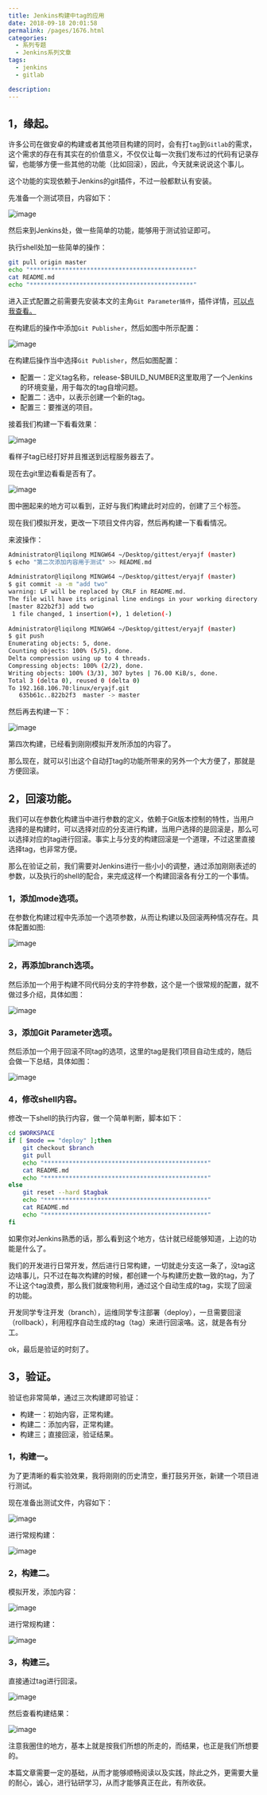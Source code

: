 ```yaml
---
title: Jenkins构建中tag的应用
date: 2018-09-18 20:01:58
permalink: /pages/1676.html
categories: 
  - 系列专题
  - Jenkins系列文章
tags: 
  - jenkins
  - gitlab

description: 
---
```


## 1，缘起。

许多公司在做安卓的构建或者其他项目构建的同时，会有打`tag`到`Gitlab`的需求，这个需求的存在有其实在的价值意义，不仅仅让每一次我们发布过的代码有记录存留，也能够方便一些其他的功能（比如回滚），因此，今天就来说说这个事儿。

这个功能的实现依赖于Jenkins的git插件，不过一般都默认有安装。

先准备一个测试项目，内容如下：

![image](http://t.eryajf.net/imgs/2021/09/62ae34735d934219.jpg)

然后来到Jenkins处，做一些简单的功能，能够用于测试验证即可。

执行shell处加一些简单的操作：

```sh
git pull origin master
echo "**********************************************"
cat README.md
echo "**********************************************"
```

进入正式配置之前需要先安装本文的主角`Git Parameter插件`，插件详情，[可以点我查看。](https://wiki.eryajf.net/pages/2280.html#toc-11)

在构建后的操作中添加`Git Publisher`，然后如图中所示配置：

![image](http://t.eryajf.net/imgs/2021/09/4d0dce948a91d8ba.jpg)

在构建后操作当中选择`Git Publisher`，然后如图配置：

- 配置一：定义tag名称，release-$BUILD_NUMBER这里取用了一个Jenkins的环境变量，用于每次的tag自增问题。
- 配置二：选中，以表示创建一个新的tag。
- 配置三：要推送的项目。

接着我们构建一下看看效果：

![image](http://t.eryajf.net/imgs/2021/09/456d6d9082b2c8eb.jpg)

看样子tag已经打好并且推送到远程服务器去了。

现在去git里边看看是否有了。

![image](http://t.eryajf.net/imgs/2021/09/645d6ad8d3772a6d.jpg)

图中圈起来的地方可以看到，正好与我们构建此时对应的，创建了三个标签。

现在我们模拟开发，更改一下项目文件内容，然后再构建一下看看情况。

来波操作：

```sh
Administrator@liqilong MINGW64 ~/Desktop/gittest/eryajf (master)
$ echo "第二次添加内容用于测试" >> README.md
 
Administrator@liqilong MINGW64 ~/Desktop/gittest/eryajf (master)
$ git commit -a -m "add two"
warning: LF will be replaced by CRLF in README.md.
The file will have its original line endings in your working directory.
[master 822b2f3] add two
 1 file changed, 1 insertion(+), 1 deletion(-)
 
Administrator@liqilong MINGW64 ~/Desktop/gittest/eryajf (master)
$ git push
Enumerating objects: 5, done.
Counting objects: 100% (5/5), done.
Delta compression using up to 4 threads.
Compressing objects: 100% (2/2), done.
Writing objects: 100% (3/3), 307 bytes | 76.00 KiB/s, done.
Total 3 (delta 0), reused 0 (delta 0)
To 192.168.106.70:linux/eryajf.git
   635b61c..822b2f3  master -> master
```

然后再去构建一下：

![image](http://t.eryajf.net/imgs/2021/09/8af5ed7e669c9bdd.jpg)

第四次构建，已经看到刚刚模拟开发所添加的内容了。

那么现在，就可以引出这个自动打tag的功能所带来的另外一个大方便了，那就是方便回滚。

## 2，回滚功能。

我们可以在参数化构建当中进行参数的定义，依赖于Git版本控制的特性，当用户选择的是构建时，可以选择对应的分支进行构建，当用户选择的是回滚是，那么可以选择对应的tag进行回滚。事实上与分支的构建回滚是一个道理，不过这里直接选择tag，也非常方便。

那么在验证之前，我们需要对Jenkins进行一些小小的调整，通过添加刚刚表述的参数，以及执行的shell的配合，来完成这样一个构建回滚各有分工的一个事情。

### 1，添加mode选项。

在参数化构建过程中先添加一个选项参数，从而让构建以及回滚两种情况存在。具体配置如图:

![image](http://t.eryajf.net/imgs/2021/09/a38db134c0edd334.jpg)

### 2，再添加branch选项。

然后添加一个用于构建不同代码分支的字符参数，这个是一个很常规的配置，就不做过多介绍，具体如图：

![image](http://t.eryajf.net/imgs/2021/09/443a51080f04aebd.jpg)

### 3，添加Git Parameter选项。

然后添加一个用于回滚不同tag的选项，这里的tag是我们项目自动生成的，随后会做一下总结，具体如图：

![image](http://t.eryajf.net/imgs/2021/09/546ff95c4959bc47.jpg)

### 4，修改shell内容。

修改一下shell的执行内容，做一个简单判断，脚本如下：

```sh
cd $WORKSPACE
if [ $mode == "deploy" ];then
    git checkout $branch
    git pull
    echo "**********************************************"
    cat README.md
    echo "**********************************************"
else
    git reset --hard $tagbak
    echo "**********************************************"
    cat README.md
    echo "**********************************************"
fi
```

如果你对Jenkins熟悉的话，那么看到这个地方，估计就已经能够知道，上边的功能是什么了。

我们的开发进行日常开发，然后进行日常构建，一切就走分支这一条了，没tag这边啥事儿，只不过在每次构建的时候，都创建一个与构建历史数一致的tag，为了不让这个tag浪费，那么我们就废物利用，通过这个自动生成的tag，实现了回滚的功能。

开发同学专注开发（branch），运维同学专注部署（deploy），一旦需要回滚（rollback），利用程序自动生成的tag（tag）来进行回滚咯。这，就是各有分工。

ok，最后是验证的时刻了。

## 3，验证。

验证也非常简单，通过三次构建即可验证：

- 构建一：初始内容，正常构建。
- 构建二：添加内容，正常构建。
- 构建三；直接回滚，验证结果。

### 1，构建一。

为了更清晰的看实验效果，我将刚刚的历史清空，重打鼓另开张，新建一个项目进行测试。

现在准备出测试文件，内容如下：

![image](http://t.eryajf.net/imgs/2021/09/5467f632533e422c.jpg)

进行常规构建：

![image](http://t.eryajf.net/imgs/2021/09/d0d35a6923ba5cfb.jpg)

### 2，构建二。

模拟开发，添加内容：

![image](http://t.eryajf.net/imgs/2021/09/308fa45b8d68c988.jpg)

进行常规构建：

![image](http://t.eryajf.net/imgs/2021/09/baae22cb128fda9d.jpg)

### 3，构建三。

直接通过tag进行回滚。

![image](http://t.eryajf.net/imgs/2021/09/e746ca8154b78369.jpg)

然后查看构建结果：

![image](http://t.eryajf.net/imgs/2021/09/bb81f51fe35aa1c2.jpg)

注意我圈住的地方，基本上就是按我们所想的所走的，而结果，也正是我们所想要的。

本篇文章需要一定的基础，从而才能够顺畅阅读以及实践，除此之外，更需要大量的耐心，诚心，进行钻研学习，从而才能够真正在此，有所收获。
